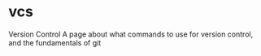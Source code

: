 # vcs
Version Control
A page about what commands to use for version control, and the fundamentals of git
